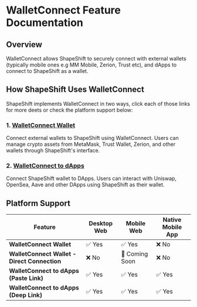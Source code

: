 # WalletConnect Feature Documentation

## Overview

WalletConnect allows ShapeShift to securely connect with external wallets (typically mobile ones e.g MM Mobile, Zerion, Trust etc), and dApps to connect to ShapeShift as a wallet.

## How ShapeShift Uses WalletConnect

ShapeShift implements WalletConnect in two ways, click each of those links for more deets or check the platform support below:

### 1. [WalletConnect Wallet](./walletconnect-wallet.md)
Connect external wallets to ShapeShift using WalletConnect. Users can manage crypto assets from MetaMask, Trust Wallet, Zerion, and other wallets through ShapeShift's interface.

### 2. [WalletConnect to dApps](./walletconnect-dapps.md)
Connect ShapeShift wallet to DApps. Users can interact with Uniswap, OpenSea, Aave and other DApps using ShapeShift as their wallet.

## Platform Support

| Feature | Desktop Web | Mobile Web | Native Mobile App |
|---------|------------|------------|-------------------|
| **WalletConnect Wallet** | ✅ Yes | ✅ Yes | ❌ No |
| **WalletConnect Wallet - Direct Connection** | ❌ No | 🚧 Coming Soon | ❌ No |
| **WalletConnect to dApps (Paste Link)** | ✅ Yes | ✅ Yes | ✅ Yes |
| **WalletConnect to dApps (Deep Link)** | ✅ Yes | ✅ Yes | ✅ Yes |
